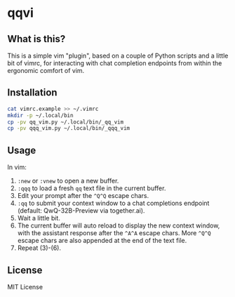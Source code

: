 # qqvi

## What is this?

This is a simple vim "plugin", based on a couple of Python scripts and
a little bit of vimrc, for interacting with chat completion endpoints
from within the ergonomic comfort of vim.

## Installation

```sh
cat vimrc.example >> ~/.vimrc
mkdir -p ~/.local/bin
cp -pv qq_vim.py ~/.local/bin/_qq_vim
cp -pv qqq_vim.py ~/.local/bin/_qqq_vim
```

## Usage

In vim:

1.  `:new` or `:vnew` to open a new buffer.
2.  `:qqq` to load a fresh `qq` text file in the current buffer.
3.  Edit your prompt after the `^Q^Q` escape chars.
4.  `:qq` to submit your context window to a chat completions endpoint
    (default: QwQ-32B-Preview via together.ai).
5.  Wait a little bit.
6.  The current buffer will auto reload to display the new context
    window, with the assistant response after the `^A^A` escape chars.
    More `^Q^Q` escape chars are also appended at the end of the text
    file.
7.  Repeat (3)-(6).

## License

MIT License
